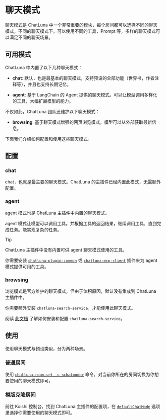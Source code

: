 # 聊天模式

聊天模式是 ChatLuna 中一个非常重要的模块，每个房间都可以选择不同的聊天模式，不同的聊天模式下，可以使用不同的工具，Prompt 等，多样的聊天模式可以满足不同的聊天场景。

## 可用模式

ChatLuna 中内置了以下几种聊天模式：

- **chat**: 默认，也是最基本的聊天模式，支持预设的全部功能（世界书，作者注释等），并且也支持长期记忆。

- **agent**: 基于 LangChain 的 Agent 提供的聊天模式。可以让模型调用多样化的工具，大幅扩展模型的能力。

不仅如此，ChatLuna 团队还维护以下聊天模式：

- **browsing**: 基于聊天模式增强的网页浏览模式，模型可以从外部获取最新信息。

下面我们介绍如何配置和使用这些聊天模式。

## 配置

### chat

chat，也就是最主要的聊天模式。ChatLuna 的主插件已经内置此模式，无需额外配置。

### agent

agent 模式也是 ChatLuna 主插件中内置的聊天模式。

agent 模式让模型可以调用工具，并根据工具的返回结果，继续调用工具，直到完成任务。能实现复杂的任务。

> [!TIP]
> ChatLuna 主插件中没有内置可供 agent 聊天模式使用的工具。
>
> 你需要安装 [`chatluna-plugin-common`](../../ecosystem/introduction.md) 或 [`chatluna-mcp-client`](../../ecosystem/plugin/mcp-client.md) 插件来为 agent 模式提供可用的工具。

### browsing

浏览模式是官方维护的聊天模式，但由于体积原因，默认没有集成到 ChatLuna 主插件中。

你需要额外安装 `chatluna-search-service`，才能使用此聊天模式。

阅读 [此文档](../../ecosystem/introduction.md) 了解如何安装和配置 `chatluna-search-service`。

## 使用

使用聊天模式与预设类似，分为两种场景。

### 普通房间

使用 [`chatluna.room.set -c <chatmode>`](../useful-commands.md#设置房间) 命令，对当前你所在的房间切换为你想要使用的聊天模式即可。

### 模版克隆房间

前往 Koishi 控制台，找到 ChatLuna 主插件的配置项，在 [`defaultChatMode`](../useful-configurations.md#defaultchatmode) 选项里选择你需要使用的聊天模式即可。
